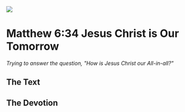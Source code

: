 <img class="intro-right" src="/images/art-matthew.jpg">

# Matthew 6:34 Jesus Christ is Our Tomorrow

*Trying to answer the question, "How is Jesus Christ our All-in-all?"*

## The Text

## The Devotion